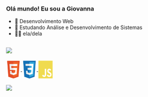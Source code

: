 ### Olá mundo! Eu sou a Giovanna



- 👻 Desenvolvimento Web
- 👾 Estudando Análise e Desenvolvimento de Sistemas 
- 👩‍💻 ela/dela
##
 <div>
  <a href="https://https://github.com/giovannabslima">
    <img height="180em" src="https://github-readme-stats.vercel.app/api?username=giovannabslima&show_icons=true&theme=radical" media="(prefers-color-scheme: dark)">
<!--     <img height="180em" src="https://github-readme-stats.vercel.app/api/top-langs/?username=giovannabslima&layout=compact&langs_count-16&theme=radical"> -->
 </div>
  <br>
  <div style="display: inline_block">
    <img align="center" alt="-HTML" height="50" width="40" src="https://raw.githubusercontent.com/devicons/devicon/master/icons/html5/html5-original.svg">
    <img align="center" alt="-CSS" height="50" width="40" src="https://raw.githubusercontent.com/devicons/devicon/master/icons/css3/css3-original.svg">
    <img align="center" alt="-Js" height="50" width="40" src="https://raw.githubusercontent.com/devicons/devicon/master/icons/javascript/javascript-plain.svg">
  </div>
<br>
<a href="https://www.linkedin.com/in/giovanna-lima-a429b6179/" target="_blank"> <img src="https://img.shields.io/badge/-LinkedIn-%230077B5?style=for-the-      badge&logo=linkedin&logoColor=white" target="_blank"></a> 
